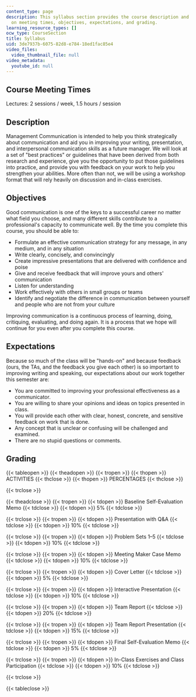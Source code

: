 ```yaml
---
content_type: page
description: This syllabus section provides the course description and information
  on meeting times, objectives, expectations, and grading.
learning_resource_types: []
ocw_type: CourseSection
title: Syllabus
uid: 3de7937b-6075-82d8-e784-18ed1fac85e4
video_files:
  video_thumbnail_file: null
video_metadata:
  youtube_id: null
---
```


Course Meeting Times
--------------------

Lectures: 2 sessions / week, 1.5 hours / session

Description
-----------

Management Communication is intended to help you think strategically about communication and aid you in improving your writing, presentation, and interpersonal communication skills as a future manager. We will look at a set of "best practices" or guidelines that have been derived from both research and experience, give you the opportunity to put those guidelines into practice, and provide you with feedback on your work to help you strengthen your abilities. More often than not, we will be using a workshop format that will rely heavily on discussion and in-class exercises.

Objectives
----------

Good communication is one of the keys to a successful career no matter what field you choose, and many different skills contribute to a professional's capacity to communicate well. By the time you complete this course, you should be able to:

*   Formulate an effective communication strategy for any message, in any medium, and in any situation
*   Write clearly, concisely, and convincingly
*   Create impressive presentations that are delivered with confidence and poise
*   Give and receive feedback that will improve yours and others' communication
*   Listen for understanding
*   Work effectively with others in small groups or teams
*   Identify and negotiate the difference in communication between yourself and people who are not from your culture

Improving communication is a continuous process of learning, doing, critiquing, evaluating, and doing again. It is a process that we hope will continue for you even after you complete this course.

Expectations
------------

Because so much of the class will be "hands-on" and because feedback (ours, the TAs, and the feedback you give each other) is so important to improving writing and speaking, our expectations about our work together this semester are:

*   You are committed to improving your professional effectiveness as a communicator.
*   You are willing to share your opinions and ideas on topics presented in class.
*   You will provide each other with clear, honest, concrete, and sensitive feedback on work that is done.
*   Any concept that is unclear or confusing will be challenged and examined.
*   There are no stupid questions or comments.

Grading
-------

{{< tableopen >}}
{{< theadopen >}}
{{< tropen >}}
{{< thopen >}}
ACTIVITIES
{{< thclose >}}
{{< thopen >}}
PERCENTAGES
{{< thclose >}}

{{< trclose >}}

{{< theadclose >}}
{{< tropen >}}
{{< tdopen >}}
Baseline Self-Evaluation Memo
{{< tdclose >}}
{{< tdopen >}}
5%
{{< tdclose >}}

{{< trclose >}}
{{< tropen >}}
{{< tdopen >}}
Presentation with Q&A
{{< tdclose >}}
{{< tdopen >}}
10%
{{< tdclose >}}

{{< trclose >}}
{{< tropen >}}
{{< tdopen >}}
Problem Sets 1–5
{{< tdclose >}}
{{< tdopen >}}
10%
{{< tdclose >}}

{{< trclose >}}
{{< tropen >}}
{{< tdopen >}}
Meeting Maker Case Memo
{{< tdclose >}}
{{< tdopen >}}
10%
{{< tdclose >}}

{{< trclose >}}
{{< tropen >}}
{{< tdopen >}}
Cover Letter
{{< tdclose >}}
{{< tdopen >}}
5%
{{< tdclose >}}

{{< trclose >}}
{{< tropen >}}
{{< tdopen >}}
Interactive Presentation
{{< tdclose >}}
{{< tdopen >}}
10%
{{< tdclose >}}

{{< trclose >}}
{{< tropen >}}
{{< tdopen >}}
Team Report
{{< tdclose >}}
{{< tdopen >}}
20%
{{< tdclose >}}

{{< trclose >}}
{{< tropen >}}
{{< tdopen >}}
Team Report Presentation
{{< tdclose >}}
{{< tdopen >}}
15%
{{< tdclose >}}

{{< trclose >}}
{{< tropen >}}
{{< tdopen >}}
Final Self-Evaluation Memo
{{< tdclose >}}
{{< tdopen >}}
5%
{{< tdclose >}}

{{< trclose >}}
{{< tropen >}}
{{< tdopen >}}
In-Class Exercises and Class Participation
{{< tdclose >}}
{{< tdopen >}}
10%
{{< tdclose >}}

{{< trclose >}}

{{< tableclose >}}